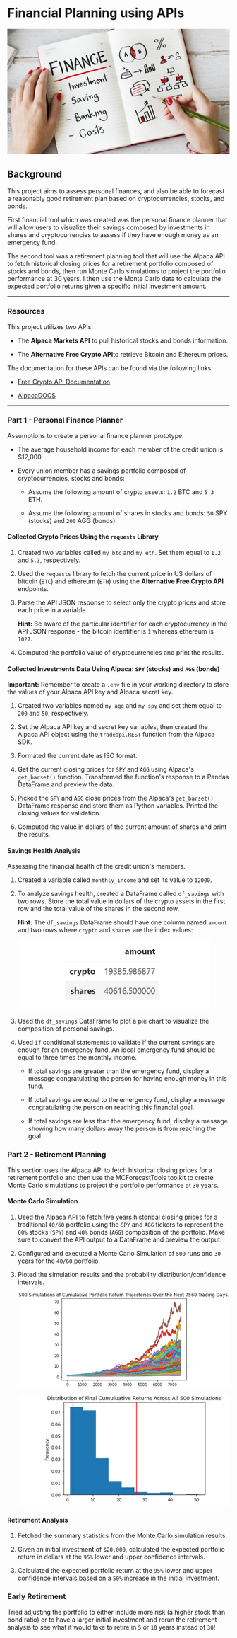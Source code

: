 # Financial Planning using APIs

![Financial Planner](Images/financial-planner.png)

## Background

This project aims to assess personal finances, and also be able to forecast a reasonably good retirement plan based on cryptocurrencies, stocks, and bonds.

First financial tool which was created was the personal finance planner that will allow users to visualize their savings composed by investments in shares and cryptocurrencies to assess if they have enough money as an emergency fund.

The second tool was a retirement planning tool that will use the Alpaca API to fetch historical closing prices for a retirement portfolio composed of stocks and bonds, then run Monte Carlo simulations to project the portfolio performance at 30 years. I then use the Monte Carlo data to calculate the expected portfolio returns given a specific initial investment amount.

---

### Resources

This project utilizes two APIs:

* The **Alpaca Markets API** to pull historical stocks and bonds information.  
    
* The **Alternative Free Crypto API**to retrieve Bitcoin and Ethereum prices.

The documentation for these APIs can be found via the following links:

* [Free Crypto API Documentation](https://alternative.me/crypto/api/)

* [AlpacaDOCS](https://alpaca.markets/docs/)
---

### Part 1 - Personal Finance Planner

Assumptions to create a personal finance planner prototype:

* The average household income for each member of the credit union is $12,000.

* Every union member has a savings portfolio composed of cryptocurrencies, stocks and bonds:

    * Assume the following amount of crypto assets: `1.2` BTC and `5.3` ETH.

    * Assume the following amount of shares in stocks and bonds: `50` SPY (stocks) and `200` AGG (bonds).

#### Collected Crypto Prices Using the `requests` Library

1. Created two variables called `my_btc` and `my_eth`. Set them equal to `1.2` and `5.3`, respectively.

2. Used the `requests` library to fetch the current price in US dollars of bitcoin (`BTC`) and ethereum (`ETH`) using the **Alternative Free Crypto API** endpoints.

3. Parse the API JSON response to select only the crypto prices and store each price in a variable.

    **Hint:** Be aware of the particular identifier for each cryptocurrency in the API JSON response - the bitcoin identifier is `1` whereas ethereum is `1027`.

4. Computed the portfolio value of cryptocurrencies and print the results.

#### Collected Investments Data Using Alpaca: `SPY` (stocks) and `AGG` (bonds)

**Important:** Remember to create a `.env` file in your working directory to store the values of your Alpaca API key and Alpaca secret key.

1. Created two variables named `my_agg` and `my_spy` and set them equal to `200` and `50`, respectively.

2. Set the Alpaca API key and secret key variables, then created the Alpaca API object using the `tradeapi.REST` function from the Alpaca SDK.

3. Formated the current date as ISO format.

4. Get the current closing prices for `SPY` and `AGG` using Alpaca's `get_barset()` function. Transformed the function's response to a Pandas DataFrame and preview the data.

5. Picked the `SPY` and `AGG` close prices from the Alpaca's `get_barset()` DataFrame response and store them as Python variables. Printed the closing values for validation.

6. Computed the value in dollars of the current amount of shares and print the results.

#### Savings Health Analysis

Assessing the financial health of the credit union's members.

1. Created a variable called `monthly_income` and set its value to `12000`.

2. To analyze savings health, created a DataFrame called `df_savings` with two rows. Store the total value in dollars of the crypto assets in the first row and the total value of the shares in the second row.

    **Hint:** The `df_savings` DataFrame should have one column named `amount` and two rows where `crypto` and `shares` are the index values: 
    
    ![df_savings](Images/df_savings.png)

3. Used the `df_savings` DataFrame to plot a pie chart to visualize the composition of personal savings.

4. Used `if` conditional statements to validate if the current savings are enough for an emergency fund. An ideal emergency fund should be equal to three times the monthly income.

    * If total savings are greater than the emergency fund, display a message congratulating the person for having enough money in this fund.

    * If total savings are equal to the emergency fund, display a message congratulating the person on reaching this financial goal.

    * If total savings are less than the emergency fund, display a message showing how many dollars away the person is from reaching the goal.

### Part 2 - Retirement Planning

This section uses the Alpaca API to fetch historical closing prices for a retirement portfolio and then use the MCForecastTools toolkit to create Monte Carlo simulations to project the portfolio performance at `30` years. 

#### Monte Carlo Simulation

1. Used the Alpaca API to fetch five years historical closing prices for a traditional `40/60` portfolio using the `SPY` and `AGG` tickers to represent the `60%` stocks (`SPY`) and `40%` bonds (`AGG`) composition of the portfolio. Make sure to convert the API output to a DataFrame and preview the output.

2. Configured and executed a Monte Carlo Simulation of `500` runs and `30` years for the `40/60` portfolio.

3. Ploted the simulation results and the probability distribution/confidence intervals.

    ![monte carlo](Images/monte-carlo.png)
        
    ![histogram](Images/histogram.png)

#### Retirement Analysis

1. Fetched the summary statistics from the Monte Carlo simulation results.

1. Given an initial investment of `$20,000`, calculated the expected portfolio return in dollars at the `95%` lower and upper confidence intervals.

2. Calculated the expected portfolio return at the `95%` lower and upper confidence intervals based on a `50%` increase in the initial investment.

### Early Retirement

Tried adjusting the portfolio to either include more risk (a higher stock than bond ratio) or to have a larger initial investment and rerun the retirement analysis to see what it would take to retire in `5` or `10` years instead of `30`!
